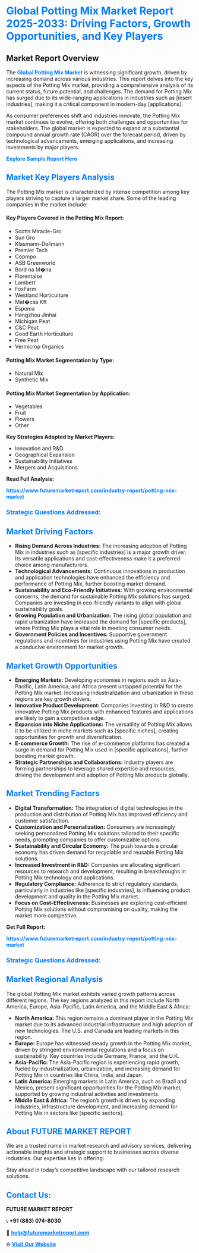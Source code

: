 <h1 style="color: #007BFF;">Global Potting Mix Market Report 2025-2033: Driving Factors, Growth Opportunities, and Key Players</h1>

<section id="overview">
<h2>Market Report Overview</h2>
<p>The <a href="https://www.futuremarketreport.com/industry-report/potting-mix-market" style="color: #007BFF; text-decoration: none;"><strong>Global Potting Mix Market</strong></a> is witnessing significant growth, driven by increasing demand across various industries. This report delves into the key aspects of the Potting Mix market, providing a comprehensive analysis of its current status, future potential, and challenges. The demand for Potting Mix has surged due to its wide-ranging applications in industries such as [insert industries], making it a critical component in modern-day [applications].</p>
<p>As consumer preferences shift and industries innovate, the Potting Mix market continues to evolve, offering both challenges and opportunities for stakeholders. The global market is expected to expand at a substantial compound annual growth rate (CAGR) over the forecast period, driven by technological advancements, emerging applications, and increasing investments by major players.</p>
</section>

<section id="overview">
<p><a href="https://www.futuremarketreport.com/request-sample/reportId=102284" style="color: #007BFF; text-decoration: none;"><strong>Explore Sample Report Here</strong></a></p>
</section>

<section id="key-players">
<h2 style="color: #007BFF;">Market Key Players Analysis</h2>
<p>The Potting Mix market is characterized by intense competition among key players striving to capture a larger market share. Some of the leading companies in the market include:</p>
<h4>Key Players Covered in the Potting Mix Report:</h4>
<ul><li>Scotts Miracle-Gro</li><li>Sun Gro</li><li>Klasmann-Deilmann</li><li>Premier Tech</li><li>Copmpo</li><li>ASB Greenworld</li><li>Bord na M�na</li><li>Florentaise</li><li>Lambert</li><li>FoxFarm</li><li>Westland Horticulture</li><li>Mat�csa Kft</li><li>Espoma</li><li>Hangzhou Jinhai</li><li>Michigan Peat</li><li>C&amp;C Peat</li><li>Good Earth Horticulture</li><li>Free Peat</li><li>Vermicrop Organics</li></ul>
<h4>Potting Mix Market Segmentation by Type:</h4>
<ul><li>Natural Mix</li><li>Synthetic Mix</li></ul>

<h4>Potting Mix Market Segmentation by Application:</h4>
<ul><li>Vegetables</li><li>Fruit</li><li>Flowers</li><li>Other</li></ul>
<p><strong>Key Strategies Adopted by Market Players:</strong></p>
<ul>
<li>Innovation and R&D</li>
<li>Geographical Expansion</li>
<li>Sustainability Initiatives</li>
<li>Mergers and Acquisitions</li>
</ul>
</section>

<section>
<p><strong>Read Full Analysis: </strong></p><a href="https://www.futuremarketreport.com/industry-report/potting-mix-market" style="color: #007BFF; text-decoration: none;"><strong>https://www.futuremarketreport.com/industry-report/potting-mix-market</strong></a>
<h3 style="color: #007BFF;">Strategic Questions Addressed:</h3>
</section>

<section id="driving-factors">
<h2 style="color: #007BFF;">Market Driving Factors</h2>
<ul>
<li><strong>Rising Demand Across Industries:</strong> The increasing adoption of Potting Mix in industries such as [specific industries] is a major growth driver. Its versatile applications and cost-effectiveness make it a preferred choice among manufacturers.</li>
<li><strong>Technological Advancements:</strong> Continuous innovations in production and application technologies have enhanced the efficiency and performance of Potting Mix, further boosting market demand.</li>
<li><strong>Sustainability and Eco-Friendly Initiatives:</strong> With growing environmental concerns, the demand for sustainable Potting Mix solutions has surged. Companies are investing in eco-friendly variants to align with global sustainability goals.</li>
<li><strong>Growing Population and Urbanization:</strong> The rising global population and rapid urbanization have increased the demand for [specific products], where Potting Mix plays a vital role in meeting consumer needs.</li>
<li><strong>Government Policies and Incentives:</strong> Supportive government regulations and incentives for industries using Potting Mix have created a conducive environment for market growth.</li>
</ul>
</section>

<section id="growth-opportunities">
<h2 style="color: #007BFF;">Market Growth Opportunities</h2>
<ul>
<li><strong>Emerging Markets:</strong> Developing economies in regions such as Asia-Pacific, Latin America, and Africa present untapped potential for the Potting Mix market. Increasing industrialization and urbanization in these regions are key growth drivers.</li>
<li><strong>Innovative Product Development:</strong> Companies investing in R&D to create innovative Potting Mix products with enhanced features and applications are likely to gain a competitive edge.</li>
<li><strong>Expansion into Niche Applications:</strong> The versatility of Potting Mix allows it to be utilized in niche markets such as [specific niches], creating opportunities for growth and diversification.</li>
<li><strong>E-commerce Growth:</strong> The rise of e-commerce platforms has created a surge in demand for Potting Mix used in [specific applications], further boosting market growth.</li>
<li><strong>Strategic Partnerships and Collaborations:</strong> Industry players are forming partnerships to leverage shared expertise and resources, driving the development and adoption of Potting Mix products globally.</li>
</ul>
</section>

<section id="trending-factors">
<h2 style="color: #007BFF;">Market Trending Factors</h2>
<ul>
<li><strong>Digital Transformation:</strong> The integration of digital technologies in the production and distribution of Potting Mix has improved efficiency and customer satisfaction.</li>
<li><strong>Customization and Personalization:</strong> Consumers are increasingly seeking personalized Potting Mix solutions tailored to their specific needs, prompting companies to offer customizable options.</li>
<li><strong>Sustainability and Circular Economy:</strong> The push towards a circular economy has driven demand for recyclable and reusable Potting Mix solutions.</li>
<li><strong>Increased Investment in R&D:</strong> Companies are allocating significant resources to research and development, resulting in breakthroughs in Potting Mix technology and applications.</li>
<li><strong>Regulatory Compliance:</strong> Adherence to strict regulatory standards, particularly in industries like [specific industries], is influencing product development and quality in the Potting Mix market.</li>
<li><strong>Focus on Cost-Effectiveness:</strong> Businesses are exploring cost-efficient Potting Mix solutions without compromising on quality, making the market more competitive.</li>
</ul>
</section>

<section>
<p><strong>Get Full Report: </strong></p><a href="https://www.futuremarketreport.com/industry-report/potting-mix-market" style="color: #007BFF; text-decoration: none;"><strong>https://www.futuremarketreport.com/industry-report/potting-mix-market</strong></a>
<h3 style="color: #007BFF;">Strategic Questions Addressed:</h3>
</section>


<section id="regional-analysis">
<h2 style="color: #007BFF;">Market Regional Analysis</h2>
<p>The global Potting Mix market exhibits varied growth patterns across different regions. The key regions analyzed in this report include North America, Europe, Asia-Pacific, Latin America, and the Middle East & Africa:</p>
<ul>
<li><strong>North America:</strong> This region remains a dominant player in the Potting Mix market due to its advanced industrial infrastructure and high adoption of new technologies. The U.S. and Canada are leading markets in this region.</li>
<li><strong>Europe:</strong> Europe has witnessed steady growth in the Potting Mix market, driven by stringent environmental regulations and a focus on sustainability. Key countries include Germany, France, and the U.K.</li>
<li><strong>Asia-Pacific:</strong> The Asia-Pacific region is experiencing rapid growth, fueled by industrialization, urbanization, and increasing demand for Potting Mix in countries like China, India, and Japan.</li>
<li><strong>Latin America:</strong> Emerging markets in Latin America, such as Brazil and Mexico, present significant opportunities for the Potting Mix market, supported by growing industrial activities and investments.</li>
<li><strong>Middle East & Africa:</strong> The region’s growth is driven by expanding industries, infrastructure development, and increasing demand for Potting Mix in sectors like [specific sectors].</li>
</ul>
</section>

<footer>
<h2 style="color: #007BFF;">About FUTURE MARKET REPORT</h2>
<p>We are a trusted name in market research and advisory services, delivering actionable insights and strategic support to businesses across diverse industries. Our expertise lies in offering:</p>

<p>Stay ahead in today’s competitive landscape with our tailored research solutions.</p>

<h2 style="color: #007BFF;">Contact Us:</h2>
<p><strong>FUTURE MARKET REPORT</strong></p>
<p>📞 <strong>+91 (883) 074-8030</strong></p>
<p>📧 <strong><a href="mailto:help@futuremarketreport.com" style="color: #007BFF;">help@futuremarketreport.com</a></strong></p>
<p>🌐 <strong><a href="https://www.futuremarketreport.com/" style="color: #007BFF;">Visit Our Website</a></strong></p>
</footer>